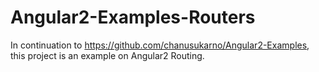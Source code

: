 # Angular2-Examples-Routers
In continuation to https://github.com/chanusukarno/Angular2-Examples, this project is an example on Angular2 Routing. 
